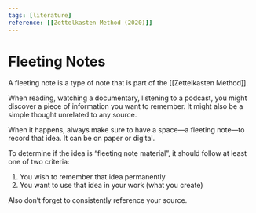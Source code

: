 ```yaml
---
tags: [literature]
reference: [[Zettelkasten Method (2020)]]
---
```


# Fleeting Notes

A fleeting note is a type of note that is part of the [[Zettelkasten Method]].

When reading, watching a documentary, listening to a podcast, you might discover a piece of information you want to remember. It might also be a simple thought unrelated to any source.

When it happens, always make sure to have a space—a fleeting note—to record that idea. It can be on paper or digital.

To determine if the idea is “fleeting note material”, it should follow at least one of two criteria:
1. You wish to remember that idea permanently
2. You want to use that idea in your work (what you create)

Also don’t forget to consistently reference your source.

